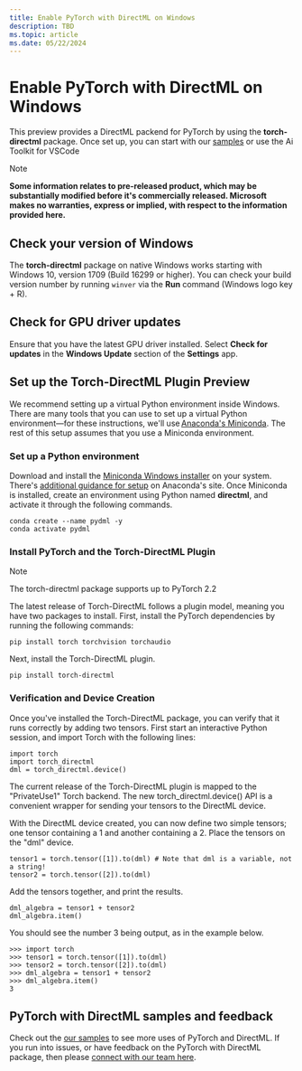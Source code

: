 ```yaml
---
title: Enable PyTorch with DirectML on Windows
description: TBD
ms.topic: article
ms.date: 05/22/2024
---
```


# Enable PyTorch with DirectML on Windows

This preview provides a DirectML packend for PyTorch by using the **torch-directml** package. Once set up, you can start with our [samples](https://github.com/microsoft/DirectML/tree/master/PyTorch) or use the Ai Toolkit for VSCode

> [!NOTE]
> **Some information relates to pre-released product, which may be substantially modified before it's commercially released. Microsoft makes no warranties, express or implied, with respect to the information provided here.**

## Check your version of Windows 

The **torch-directml** package on native Windows works starting with Windows 10, version 1709 (Build 16299 or higher). You can check your build version number by running `winver` via the **Run** command (Windows logo key + R).

## Check for GPU driver updates

Ensure that you have the latest GPU driver installed. Select **Check for updates** in the **Windows Update** section of the **Settings** app.

## Set up the Torch-DirectML Plugin Preview 

We recommend setting up a virtual Python environment inside Windows. There are many tools that you can use to set up a virtual Python environment&mdash;for these instructions, we'll use [Anaconda's Miniconda](https://docs.conda.io/en/latest/miniconda.html). The rest of this setup assumes that you use a Miniconda environment. 

### Set up a Python environment 

Download and install the [Miniconda Windows installer](https://docs.conda.io/en/latest/miniconda.html#windows-installers) on your system. There's [additional guidance for setup](https://conda.io/projects/conda/en/latest/user-guide/install/windows.html) on Anaconda's site. Once Miniconda is installed, create an environment using Python named **directml**, and activate it through the following commands.

```
conda create --name pydml -y
conda activate pydml
```

### Install PyTorch and the Torch-DirectML Plugin 

> [!NOTE]
> The torch-directml package supports up to PyTorch 2.2

The latest release of Torch-DirectML follows a plugin model, meaning you have two packages to install. First, install the PyTorch dependencies by running the following commands:

```
pip install torch torchvision torchaudio
```

Next, install the Torch-DirectML plugin.

```
pip install torch-directml
```

### Verification and Device Creation

Once you've installed the Torch-DirectML package, you can verify that it runs correctly by adding two tensors. First start an interactive Python session, and import Torch with the following lines:

```
import torch
import torch_directml
dml = torch_directml.device()
```
The current release of the Torch-DirectML plugin is mapped to the "PrivateUse1" Torch backend. The new torch_directml.device() API is a convenient wrapper for sending your tensors to the DirectML device.

With the DirectML device created, you can now define two simple tensors; one tensor containing a 1 and another containing a 2. Place the tensors on the "dml" device.

```
tensor1 = torch.tensor([1]).to(dml) # Note that dml is a variable, not a string!
tensor2 = torch.tensor([2]).to(dml)
```

Add the tensors together, and print the results.

```
dml_algebra = tensor1 + tensor2
dml_algebra.item()
```

You should see the number 3 being output, as in the example below.

```
>>> import torch
>>> tensor1 = torch.tensor([1]).to(dml)
>>> tensor2 = torch.tensor([2]).to(dml)
>>> dml_algebra = tensor1 + tensor2
>>> dml_algebra.item()
3
```  

## PyTorch with DirectML samples and feedback 

Check out the [our samples](https://github.com/microsoft/DirectML/tree/master/PyTorch) to see more uses of PyTorch and DirectML. If you run into issues, or have feedback on the PyTorch with DirectML package, then please [connect with our team here](https://github.com/microsoft/DirectML/issues).
